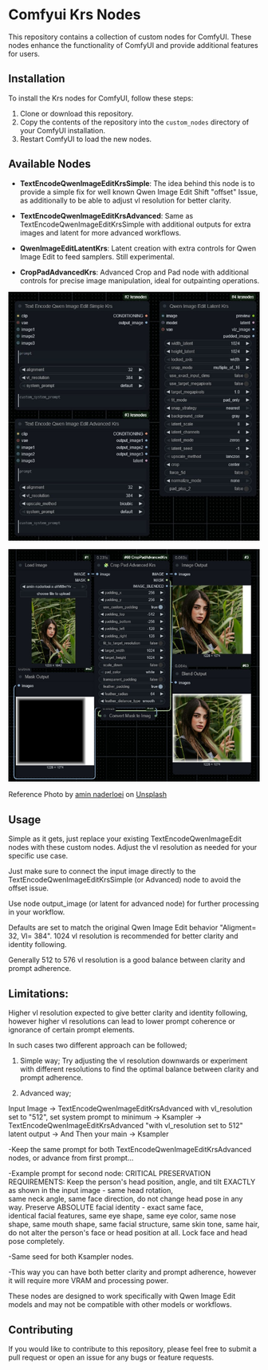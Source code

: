 # **Comfyui Krs Nodes**

This repository contains a collection of custom nodes for ComfyUI. These nodes enhance the functionality of ComfyUI and provide additional features for users.
## **Installation**
To install the Krs nodes for ComfyUI, follow these steps:
1. Clone or download this repository.
2. Copy the contents of the repository into the `custom_nodes` directory of your ComfyUI installation.
3. Restart ComfyUI to load the new nodes.
## **Available Nodes**
- **TextEncodeQwenImageEditKrsSimple**: The idea behind this node is to provide a simple fix for well known Qwen Image Edit Shift "offset" Issue, as additionally to be able to adjust vl resolution for better clarity.


- **TextEncodeQwenImageEditKrsAdvanced**: Same as TextEncodeQwenImageEditKrsSimple with additional outputs for extra images and latent for more advanced workflows.


- **QwenImageEditLatentKrs**: Latent creation with extra controls for Qwen Image Edit to feed samplers. Still experimental.


- **CropPadAdvancedKrs**: Advanced Crop and Pad node with additional controls for precise image manipulation, ideal for outpainting operations.

![nodes.jpg](images/nodes.jpg)

![nodes2.jpg](images/nodes2.jpg)

Reference Photo by <a href="https://unsplash.com/@aminnaderloei?utm_source=unsplash&utm_medium=referral&utm_content=creditCopyText">amin naderloei</a> on <a href="https://unsplash.com/photos/young-woman-peeking-through-tall-green-reeds-x-aW69vrYvQ?utm_source=unsplash&utm_medium=referral&utm_content=creditCopyText">Unsplash</a> 




## **Usage**
Simple as it gets, just replace your existing TextEncodeQwenImageEdit nodes with these custom nodes. Adjust the vl resolution as needed for your specific use case.

Just make sure to connect the input image directly to the TextEncodeQwenImageEditKrsSimple (or Advanced) node to avoid the offset issue.

Use node output_image (or latent for advanced node) for further processing in your workflow.

Defaults are set to match the original Qwen Image Edit behavior "Aligment= 32, Vl= 384". 1024 vl resolution is recommended for better clarity and identity following.

Generally 512 to 576 vl resolution is a good balance between clarity and prompt adherence.

## ****Limitations:**** 

Higher vl resolution expected to give better clarity and identity following, however higher vl resolutions can lead to lower prompt coherence or ignorance of certain prompt elements.

In such cases two different approach can be followed;
1. Simple way; Try adjusting the vl resolution downwards or experiment with different resolutions to find the optimal balance between clarity and prompt adherence.


2. Advanced way; 

Input Image -> TextEncodeQwenImageEditKrsAdvanced with vl_resolution set to "512", set system prompt to minimum -> Ksampler -> TextEncodeQwenImageEditKrsAdvanced "with vl_resolution set to 512" latent output -> And Then your main -> Ksampler

-Keep the same prompt for both TextEncodeQwenImageEditKrsAdvanced nodes, or advance from first prompt...

-Example prompt for second node: CRITICAL PRESERVATION REQUIREMENTS: Keep the person's head position, angle, and tilt EXACTLY as shown in the input image - same head rotation,   
same neck angle, same face direction, do not change head pose in any way. Preserve ABSOLUTE facial identity - exact same face,   
identical facial features, same eye shape, same eye color, same nose shape, same mouth shape, same facial structure, same skin tone, same hair,   
do not alter the person's face or head position at all. Lock face and head pose completely.

-Same seed for both Ksampler nodes.

-This way you can have both better clarity and prompt adherence, however it will require more VRAM and processing power.

These nodes are designed to work specifically with Qwen Image Edit models and may not be compatible with other models or workflows.

## **Contributing**
If you would like to contribute to this repository, please feel free to submit a pull request or open an issue for any bugs or feature requests.
